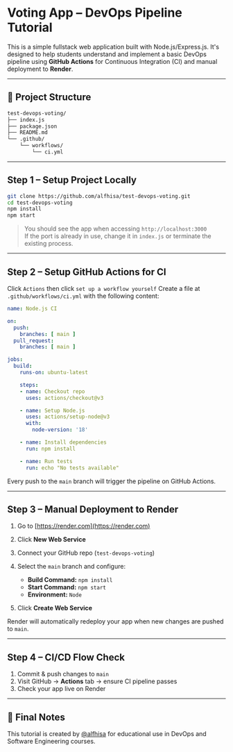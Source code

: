 # Voting App – DevOps Pipeline Tutorial

This is a simple fullstack web application built with Node.js/Express.js. It's designed to help students understand and implement a basic DevOps pipeline using **GitHub Actions** for Continuous Integration (CI) and manual deployment to **Render**.

---

## 📁 Project Structure

```bash
test-devops-voting/
├── index.js
├── package.json
├── README.md
└── .github/
    └── workflows/
        └── ci.yml
```

---

## Step 1 – Setup Project Locally

```bash
git clone https://github.com/alfhisa/test-devops-voting.git
cd test-devops-voting
npm install
npm start
```

> You should see the app when accessing `http://localhost:3000`  
> If the port is already in use, change it in `index.js` or terminate the existing process.

---

## Step 2 – Setup GitHub Actions for CI

Click `Actions` then click `set up a workflow yourself`
Create a file at `.github/workflows/ci.yml` with the following content:

```yaml
name: Node.js CI

on:
  push:
    branches: [ main ]
  pull_request:
    branches: [ main ]

jobs:
  build:
    runs-on: ubuntu-latest

    steps:
    - name: Checkout repo
      uses: actions/checkout@v3

    - name: Setup Node.js
      uses: actions/setup-node@v3
      with:
        node-version: '18'

    - name: Install dependencies
      run: npm install

    - name: Run tests
      run: echo "No tests available"
```

Every push to the `main` branch will trigger the pipeline on GitHub Actions.

---

## Step 3 – Manual Deployment to Render

1. Go to [https://render.com](https://render.com)
2. Click **New Web Service**
3. Connect your GitHub repo (`test-devops-voting`)
4. Select the `main` branch and configure:

   - **Build Command:** `npm install`
   - **Start Command:** `npm start`
   - **Environment:** `Node`

5. Click **Create Web Service**

Render will automatically redeploy your app when new changes are pushed to `main`.

---

## Step 4 – CI/CD Flow Check

1. Commit & push changes to `main`
2. Visit GitHub → **Actions** tab → ensure CI pipeline passes
3. Check your app live on Render

---

## 🎯 Final Notes

This tutorial is created by [@alfhisa](https://github.com/alfhisa) for educational use in DevOps and Software Engineering courses.
